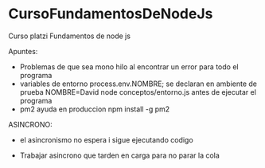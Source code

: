 # CursoFundamentosDeNodeJs
Curso platzi Fundamentos de node js


Apuntes:

* Problemas de que sea mono hilo al encontrar un error para todo el programa 
* variables de entorno process.env.NOMBRE; se declaran en ambiente de prueba  NOMBRE=David node conceptos/entorno.js antes de ejecutar el programa
* pm2 ayuda en produccion npm install -g pm2

ASINCRONO:

* el asincronismo no espera i sigue ejecutando codigo

* Trabajar asincrono que tarden en carga para no parar la cola


